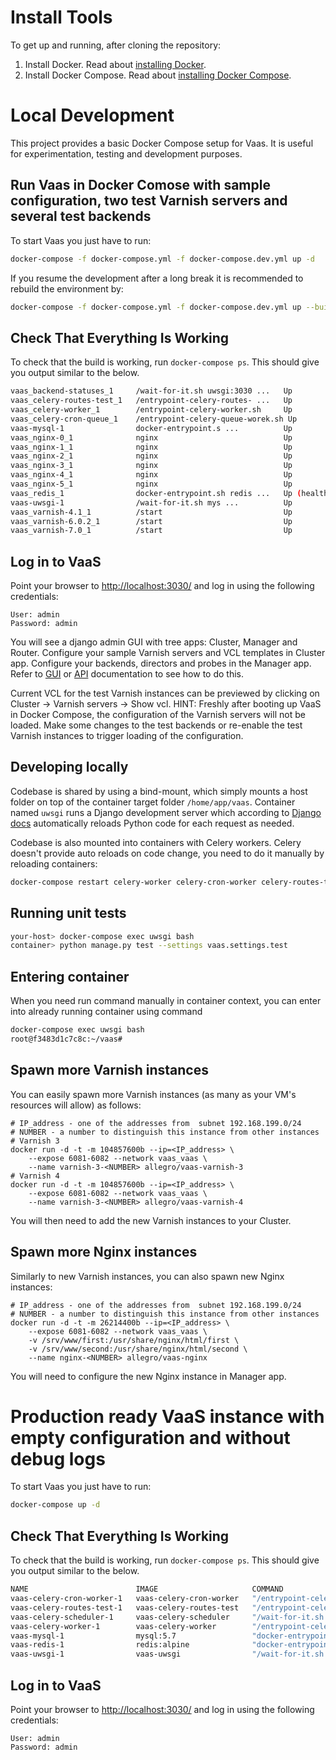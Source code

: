 Install Tools
===============
To get up and running, after cloning the repository:

1. Install Docker. Read about [installing Docker](https://docs.docker.com/get-docker/).
1. Install Docker Compose. Read about [installing Docker Compose](https://docs.docker.com/compose/install/).


Local Development
===============
This project provides a basic Docker Compose setup for Vaas. It is useful for experimentation, testing and development purposes.

Run Vaas in Docker Comose with sample configuration, two test Varnish servers and several test backends
----------------
To start Vaas you just have to run:
```bash
docker-compose -f docker-compose.yml -f docker-compose.dev.yml up -d
```

If you resume the development after a long break it is recommended to rebuild the environment by:

```bash
docker-compose -f docker-compose.yml -f docker-compose.dev.yml up --build -d
```

Check That Everything Is Working
----------------
To check that the build is working, run `docker-compose ps`. This should give you output similar to the below.

```bash
vaas_backend-statuses_1     /wait-for-it.sh uwsgi:3030 ...   Up
vaas_celery-routes-test_1   /entrypoint-celery-routes- ...   Up
vaas_celery-worker_1        /entrypoint-celery-worker.sh     Up
vaas_celery-cron-queue_1    /entrypoint-celery-queue-worek.sh Up
vaas-mysql-1                docker-entrypoint.s ...          Up             33060/tcp
vaas_nginx-0_1              nginx                            Up             80/tcp
vaas_nginx-1_1              nginx                            Up             80/tcp
vaas_nginx-2_1              nginx                            Up             80/tcp
vaas_nginx-3_1              nginx                            Up             80/tcp
vaas_nginx-4_1              nginx                            Up             80/tcp
vaas_nginx-5_1              nginx                            Up             80/tcp
vaas_redis_1                docker-entrypoint.sh redis ...   Up (healthy)   6379/tcp
vaas-uwsgi-1                /wait-for-it.sh mys ...          Up             0.0.0.0:3030->3030/tcp,:::3030->3030/tcp
vaas_varnish-4.1_1          /start                           Up             6081/tcp, 6082/tcp
vaas_varnish-6.0.2_1        /start                           Up             6081/tcp, 6082/tcp
vaas_varnish-7.0_1          /start                           Up             6081/tcp, 6082/tcp
```


Log in to VaaS
--------------
Point your browser to <http://localhost:3030/> and log in using the following credentials:

    User: admin
    Password: admin

You will see a django admin GUI with tree apps: Cluster, Manager and Router. Configure your sample Varnish servers and VCL templates in Cluster app. Configure your backends, directors and probes in the Manager app. Refer to [GUI](../documentation/gui.md) or [API](../documentation/api.md) documentation to see how to do this.

Current VCL for the test Varnish instances can be previewed by clicking on Cluster -> Varnish servers -> Show vcl. HINT: Freshly after booting up VaaS in Docker Compose, the configuration of the Varnish servers will not be loaded. Make some changes to the test backends or re-enable the test Varnish instances to trigger loading of the configuration.


Developing locally
---------------------

Codebase is shared by using a bind-mount, which simply mounts a host folder on top of the container target folder  `/home/app/vaas`. 
Container named `uwsgi` runs a Django development server which according to [Django docs](https://docs.djangoproject.com/en/4.0/intro/tutorial01/#the-development-server) 
automatically reloads Python code for each request as needed.

Codebase is also mounted into containers with Celery workers. Celery doesn't provide auto reloads on code change,
 you need to do it manually by reloading containers:

 ```bash
 docker-compose restart celery-worker celery-cron-worker celery-routes-test
 ```

Running unit tests
------------------

```bash
your-host> docker-compose exec uwsgi bash
container> python manage.py test --settings vaas.settings.test
```


Entering container
---------------------
When you need run command manually in container context, you can enter into already running container
using command 
```bash
docker-compose exec uwsgi bash
root@f3483d1c7c8c:~/vaas#
```


Spawn more Varnish instances
----------------------------
You can easily spawn more Varnish instances (as many as your VM's resources will allow) as follows:

    # IP_address - one of the addresses from  subnet 192.168.199.0/24
    # NUMBER - a number to distinguish this instance from other instances
    # Varnish 3
    docker run -d -t -m 104857600b --ip=<IP_address> \
        --expose 6081-6082 --network vaas_vaas \
        --name varnish-3-<NUMBER> allegro/vaas-varnish-3
    # Varnish 4
    docker run -d -t -m 104857600b --ip=<IP_address> \
        --expose 6081-6082 --network vaas_vaas \
        --name varnish-3-<NUMBER> allegro/vaas-varnish-4

You will then need to add the new Varnish instances to your Cluster.

Spawn more Nginx instances
--------------------------
Similarly to new Varnish instances, you can also spawn new Nginx instances:

    # IP_address - one of the addresses from  subnet 192.168.199.0/24
    # NUMBER - a number to distinguish this instance from other instances
    docker run -d -t -m 26214400b --ip=<IP_address> \
        --expose 6081-6082 --network vaas_vaas \
        -v /srv/www/first:/usr/share/nginx/html/first \
        -v /srv/www/second:/usr/share/nginx/html/second \
        --name nginx-<NUMBER> allegro/vaas-nginx

You will need to configure the new Nginx instance in Manager app.

Production ready VaaS instance with empty configuration and without debug logs
===============

To start Vaas you just have to run:
```bash
docker-compose up -d
```

Check That Everything Is Working
----------------
To check that the build is working, run `docker-compose ps`. This should give you output similar to the below.

```bash
NAME                        IMAGE                     COMMAND                  SERVICE              CREATED          STATUS                    PORTS
vaas-celery-cron-worker-1   vaas-celery-cron-worker   "/entrypoint-celery-…"   celery-cron-worker   49 minutes ago   Up 49 minutes             
vaas-celery-routes-test-1   vaas-celery-routes-test   "/entrypoint-celery-…"   celery-routes-test   49 minutes ago   Up 49 minutes             
vaas-celery-scheduler-1     vaas-celery-scheduler     "/wait-for-it.sh uws…"   celery-scheduler     49 minutes ago   Up 49 minutes             
vaas-celery-worker-1        vaas-celery-worker        "/entrypoint-celery-…"   celery-worker        49 minutes ago   Up 49 minutes             
vaas-mysql-1                mysql:5.7                 "docker-entrypoint.s…"   mysql                6 hours ago      Up 49 minutes (healthy)   3306/tcp, 33060/tcp
vaas-redis-1                redis:alpine              "docker-entrypoint.s…"   redis                6 hours ago      Up 49 minutes (healthy)   6379/tcp
vaas-uwsgi-1                vaas-uwsgi                "/wait-for-it.sh mys…"   uwsgi                49 minutes ago   Up 49 minutes             0.0.0.0:3030->3030/tcp, :::3030->3030/tcp
```

Log in to VaaS
--------------
Point your browser to <http://localhost:3030/> and log in using the following credentials:

    User: admin
    Password: admin

